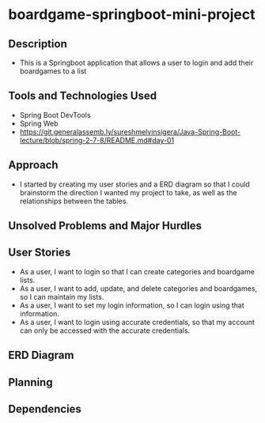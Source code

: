 # boardgame-springboot-mini-project

## Description
- This is a Springboot application that allows a user to login and add their boardgames to a list

## Tools and Technologies Used
- Spring Boot DevTools
- Spring Web
- https://git.generalassemb.ly/sureshmelvinsigera/Java-Spring-Boot-lecture/blob/spring-2-7-8/README.md#day-01

## Approach
- I started by creating my user stories and a ERD diagram so that I could brainstorm the direction I wanted my project to take, as well as the relationships between the tables.

## Unsolved Problems and Major Hurdles

## User Stories
- As a user, I want to login so that I can create categories and boardgame lists.
- As a user, I want to add, update, and delete categories and boardgames, so I can maintain my lists.
- As a user, I want to set my login information, so I can login using that information.
- As a user, I want to login using accurate credentials, so that my account can only be accessed with the accurate credentials.

## ERD Diagram

## Planning

## Dependencies